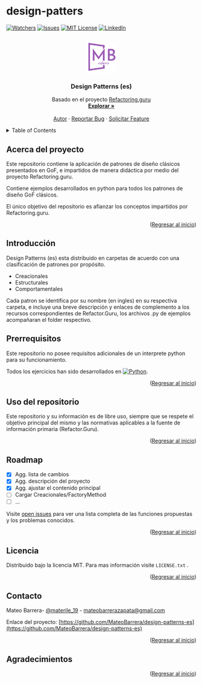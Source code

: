 # design-patters

<a name="readme-top"></a>

<!-- Section by othneildrew/Best-README-Template

*** Thanks for checking out the Best-README-Template. If you have a suggestion
*** that would make this better, please fork the repo and create a pull request
*** or simply open an issue with the tag "enhancement".
*** Don't forget to give the project a star!
*** Thanks again! Now go create something AMAZING! :D
-->

<!-- PROJECT SHIELDS -->
<!-- Section by othneildrew/Best-README-Template
*** I'm using markdown "reference style" links for readability.
*** Reference links are enclosed in brackets [ ] instead of parentheses ( ).
*** See the bottom of this document for the declaration of the reference variables
*** for contributors-url, forks-url, etc. This is an optional, concise syntax you may use.
*** https://www.markdownguide.org/basic-syntax/#reference-style-links
-->

[![Watchers][watchers-shield]][watchers-url]
[![Issues][issues-shield]][issues-url]
[![MIT License][license-shield]][license-url]
[![LinkedIn][linkedin-shield]][linkedin-url]

<!-- PROJECT LOGO -->
<br />
<div align="center">
  <a href="https://github.com/MateoBarrera/design-patterns-es">
    <img src="src/MB_lila_dev.png" alt="Logo MB" width="80" height="80">
  </a>

  <h3 align="center">Design Patterns (es)</h3>

  <p align="center">
    Basado en el proyecto <a href="https://refactoring.guru/es">Refactoring.guru</a>
    <br />
    <a href="https://github.com/MateoBarrera/design-patterns-es"><strong>Explorar »</strong></a>
    <br />
    <br />
    <a href="https://github.com/MateoBarrera">Autor</a>
    ·
    <a href="https://github.com/MateoBarrera/design-patterns-es/issues">Reportar Bug</a>
    ·
    <a href="https://github.com/MateoBarrera/design-patterns-es/issues">Solicitar Feature</a>
  </p>
</div>

<!-- TABLE OF CONTENTS -->
<details>
  <summary>Table of Contents</summary>
  <ol>
    <li><a href="#about-the-project">Acerca del proyecto</a></li>
    <li><a href="#getting-started">Introducción</a></li>
    <li><a href="#usage">Uso del repositorio</a></li>
    <li><a href="#roadmap">Roadmap</a></li>
    <li><a href="#license">Licencia</a></li>
    <li><a href="#contact">Contacto</a></li>
    <li><a href="#acknowledgments">Agradecimientos</a></li>
  </ol>
</details>

<!-- ABOUT THE PROJECT -->

## Acerca del proyecto

Este repositorio contiene la aplicación de patrones de diseño clásicos presentados en GoF, e impartidos de manera didáctica por medio del proyecto Refactoring.guru.

Contiene ejemplos desarrollados en python para todos los patrones de diseño GoF clásicos.

El único objetivo del repositorio es afianzar los conceptos impartidos por Refactoring.guru.

<p align="right">(<a href="#readme-top">Regresar al inicio</a>)</p>

<!-- GETTING STARTED -->

## Introducción

Design Patterns (es) esta distribuido en carpetas de acuerdo con una clasificación de patrones por propósito.

- Creacionales
- Estructurales
- Comportamentales

Cada patron se identifica por su nombre (en ingles) en su respectiva carpeta, e incluye una breve descripción y enlaces de complemento a los recursos correspondientes de Refactor.Guru, los archivos .py de ejemplos acompañaran el folder respectivo.

## Prerrequisitos

Este repositorio no posee requisitos adicionales de un interprete python para su funcionamiento.

Todos los ejercicios han sido desarrollados en [![Python][python-shield]][python-url].

<p align="right">(<a href="#readme-top">Regresar al inicio</a>)</p>

<!-- USAGE EXAMPLES -->

## Uso del repositorio

Este repositorio y su información es de libre uso, siempre que se respete el objetivo principal del mismo y las normativas aplicables a la fuente de información primaria (Refactor.Guru).

<p align="right">(<a href="#readme-top">Regresar al inicio</a>)</p>

<!-- ROADMAP -->

## Roadmap

- [x] Agg. lista de cambios
- [x] Agg. descripción del proyecto
- [x] Agg. ajustar el contenido principal
- [ ] Cargar Creacionales/FactoryMethod
- [ ] ...

Visite [open issues](https://github.com/MateoBarrera/design-patterns-es/issues) para ver una lista completa de las funciones propuestas y los problemas conocidos.

<p align="right">(<a href="#readme-top">Regresar al inicio</a>)</p>

<!-- CONTRIBUTING -->
<!--
## Contribuir

 Contributions are what make the open source community such an amazing place to learn, inspire, and create. Any contributions you make are **greatly appreciated**.

If you have a suggestion that would make this better, please fork the repo and create a pull request. You can also simply open an issue with the tag "enhancement".
Don't forget to give the project a star! Thanks again!

1. Fork the Project
2. Create your Feature Branch (`git checkout -b feature/AmazingFeature`)
3. Commit your Changes (`git commit -m 'Add some AmazingFeature'`)
4. Push to the Branch (`git push origin feature/AmazingFeature`)
5. Open a Pull Request

<p align="right">(<a href="#readme-top">Regresar al inicio</a>)</p>
 -->
<!-- LICENSE -->

## Licencia

Distribuido bajo la licencia MIT. Para mas información visite `LICENSE.txt` .

<p align="right">(<a href="#readme-top">Regresar al inicio</a>)</p>

<!-- CONTACT -->

## Contacto

Mateo Barrera- [@materile_19](https://twitter.com/materile_19) - mateobarrerazapata@gmail.com

Enlace del proyecto: [https://github.com/MateoBarrera/design-patterns-es](https://github.com/MateoBarrera/design-patterns-es)

<p align="right">(<a href="#readme-top">Regresar al inicio</a>)</p>

<!-- ACKNOWLEDGMENTS -->

## Agradecimientos

<!-- Use this space to list resources you find helpful and would like to give credit to. I've included a few of my favorites to kick things off!

- [Choose an Open Source License](https://choosealicense.com)
- [GitHub Emoji Cheat Sheet](https://www.webpagefx.com/tools/emoji-cheat-sheet)
- [Malven's Flexbox Cheatsheet](https://flexbox.malven.co/)
- [Malven's Grid Cheatsheet](https://grid.malven.co/)
- [Img Shields](https://shields.io)
- [GitHub Pages](https://pages.github.com)
- [Font Awesome](https://fontawesome.com)
- [React Icons](https://react-icons.github.io/react-icons/search) -->

<p align="right">(<a href="#readme-top">Regresar al inicio</a>)</p>

<!-- MARKDOWN LINKS & IMAGES -->
<!-- https://www.markdownguide.org/basic-syntax/#reference-style-links -->
<!-- examples -->

[contributors-shield]: https://img.shields.io/github/contributors/othneildrew/Best-README-Template.svg?style=for-the-badge
[contributors-url]: https://github.com/MateoBarrera/design-patterns-es/graphs/contributors
[forks-shield]: https://img.shields.io/github/forks/othneildrew/Best-README-Template.svg?style=for-the-badge
[forks-url]: https://github.com/MateoBarrera/design-patterns-es/network/members
[stars-shield]: https://img.shields.io/github/stars/othneildrew/Best-README-Template.svg?style=for-the-badge
[stars-url]: https://github.com/MateoBarrera/design-patterns-es/stargazers

<!-- examples -->

<!-- main -->

[watchers-shield]: https://img.shields.io/github/watchers/MateoBarrera/design-patterns-es?style=for-the-badge
[watchers-url]: https://github.com/MateoBarrera/design-patterns-es
[issues-shield]: https://img.shields.io/bitbucket/issues-raw/MateoBarrera/design-patterns-es?style=for-the-badge
[issues-url]: https://github.com/MateoBarrera/design-patterns-es/issues
[license-shield]: https://img.shields.io/github/license/othneildrew/Best-README-Template.svg?style=for-the-badge
[license-url]: https://github.com/MateoBarrera/design-patterns-es/blob/master/LICENSE.txt
[linkedin-shield]: https://img.shields.io/badge/-LinkedIn-black.svg?style=for-the-badge&logo=linkedin&colorB=555
[linkedin-url]: https://www.linkedin.com/in/mateobarrerazapata
[python-shield]: https://img.shields.io/badge/python-3.10.6-green?style=for-the-badge&logo=python
[python-url]: https://www.python.org/

<!-- main -->
